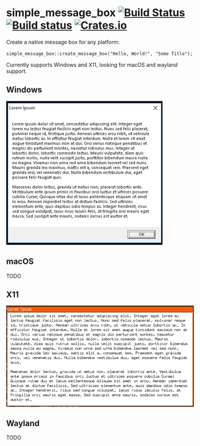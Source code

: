 # simple_message_box [![Build Status](https://travis-ci.com/rukai/simple-message-box.svg?branch=master)](https://travis-ci.com/rukai/simple-message-box) [![Build status](https://ci.appveyor.com/api/projects/status/ovhk4hamv4669uou?svg=true)](https://ci.appveyor.com/project/rukai/simple-message-box) [![Crates.io](https://img.shields.io/crates/v/simple-message-box.svg)](https://crates.io/crates/simple-message-box)

Create a native message box for any platform:
```
simple_message_box::create_message_box("Hello, World!", "Some Title");
```

Currently supports Windows and X11, looking for macOS and wayland support.

## Windows
![Windows Example](screenshots/windows_example.png)

## macOS

TODO

## X11
![X11 Example](screenshots/x11_example.png)

## Wayland

TODO
